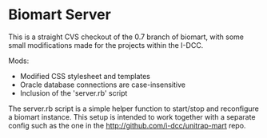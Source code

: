 Biomart Server
==============

This is a straight CVS checkout of the 0.7 branch of biomart, with some small modifications 
made for the projects within the I-DCC.

Mods:
* Modified CSS stylesheet and templates
* Oracle database connections are case-insensitive
* Inclusion of the 'server.rb' script

The server.rb script is a simple helper function to start/stop and reconfigure a biomart 
instance.  This setup is intended to work together with a separate config such as the one 
in the http://github.com/i-dcc/unitrap-mart repo.
